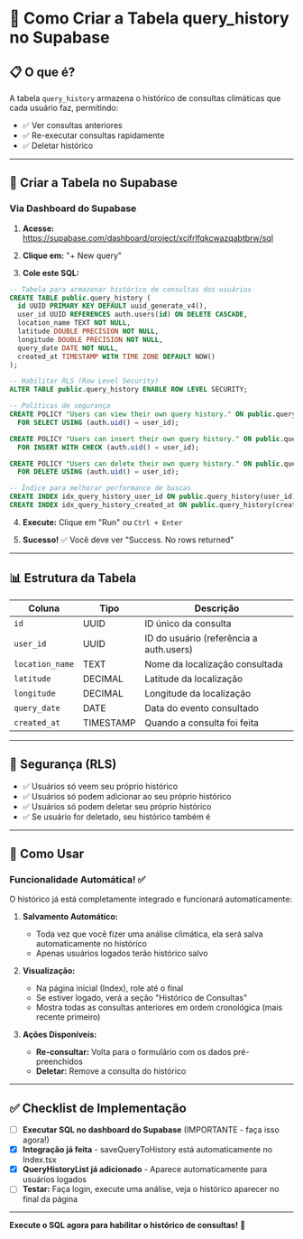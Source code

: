 # 📜 Como Criar a Tabela query_history no Supabase

## 📋 O que é?

A tabela `query_history` armazena o histórico de consultas climáticas que cada usuário faz, permitindo:
- ✅ Ver consultas anteriores
- ✅ Re-executar consultas rapidamente
- ✅ Deletar histórico

---

## 🚀 Criar a Tabela no Supabase

### **Via Dashboard do Supabase**

1. **Acesse:** https://supabase.com/dashboard/project/xcjfrlfqkcwazqabtbrw/sql

2. **Clique em:** "+ New query"

3. **Cole este SQL:**

```sql
-- Tabela para armazenar histórico de consultas dos usuários
CREATE TABLE public.query_history (
  id UUID PRIMARY KEY DEFAULT uuid_generate_v4(),
  user_id UUID REFERENCES auth.users(id) ON DELETE CASCADE,
  location_name TEXT NOT NULL,
  latitude DOUBLE PRECISION NOT NULL,
  longitude DOUBLE PRECISION NOT NULL,
  query_date DATE NOT NULL,
  created_at TIMESTAMP WITH TIME ZONE DEFAULT NOW()
);

-- Habilitar RLS (Row Level Security)
ALTER TABLE public.query_history ENABLE ROW LEVEL SECURITY;

-- Políticas de segurança
CREATE POLICY "Users can view their own query history." ON public.query_history
  FOR SELECT USING (auth.uid() = user_id);

CREATE POLICY "Users can insert their own query history." ON public.query_history
  FOR INSERT WITH CHECK (auth.uid() = user_id);

CREATE POLICY "Users can delete their own query history." ON public.query_history
  FOR DELETE USING (auth.uid() = user_id);

-- Índice para melhorar performance de buscas
CREATE INDEX idx_query_history_user_id ON public.query_history(user_id);
CREATE INDEX idx_query_history_created_at ON public.query_history(created_at DESC);
```

4. **Execute:** Clique em "Run" ou `Ctrl + Enter`

5. **Sucesso!** ✅ Você deve ver "Success. No rows returned"

---

## 📊 Estrutura da Tabela

| Coluna | Tipo | Descrição |
|--------|------|-----------|
| `id` | UUID | ID único da consulta |
| `user_id` | UUID | ID do usuário (referência a auth.users) |
| `location_name` | TEXT | Nome da localização consultada |
| `latitude` | DECIMAL | Latitude da localização |
| `longitude` | DECIMAL | Longitude da localização |
| `query_date` | DATE | Data do evento consultado |
| `created_at` | TIMESTAMP | Quando a consulta foi feita |

---

## 🔐 Segurança (RLS)

- ✅ Usuários só veem seu próprio histórico
- ✅ Usuários só podem adicionar ao seu próprio histórico
- ✅ Usuários só podem deletar seu próprio histórico
- ✅ Se usuário for deletado, seu histórico também é

---

## 🎯 Como Usar

### **Funcionalidade Automática! ✅**

O histórico já está completamente integrado e funcionará automaticamente:

1. **Salvamento Automático:**
   - Toda vez que você fizer uma análise climática, ela será salva automaticamente no histórico
   - Apenas usuários logados terão histórico salvo

2. **Visualização:**
   - Na página inicial (Index), role até o final
   - Se estiver logado, verá a seção "Histórico de Consultas"
   - Mostra todas as consultas anteriores em ordem cronológica (mais recente primeiro)

3. **Ações Disponíveis:**
   - **Re-consultar:** Volta para o formulário com os dados pré-preenchidos
   - **Deletar:** Remove a consulta do histórico

---

## ✅ Checklist de Implementação

- [ ] **Executar SQL no dashboard do Supabase** (IMPORTANTE - faça isso agora!)
- [x] **Integração já feita** - saveQueryToHistory está automaticamente no Index.tsx
- [x] **QueryHistoryList já adicionado** - Aparece automaticamente para usuários logados
- [ ] **Testar:** Faça login, execute uma análise, veja o histórico aparecer no final da página

---

**Execute o SQL agora para habilitar o histórico de consultas!** 🚀
